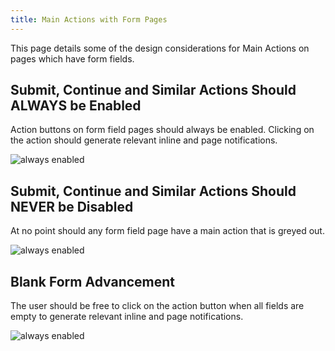```yaml
---
title: Main Actions with Form Pages
---
```


This page details some of the design considerations for Main Actions on pages which have form fields.

## Submit, Continue and Similar Actions Should **ALWAYS** be Enabled

Action buttons on form field pages should always be enabled. Clicking on the action should generate relevant inline and page notifications.

![always enabled](assets/ux/action_forms/blank_form_advancement.png)

## Submit, Continue and Similar Actions Should NEVER be Disabled

At no point should any form field page have a main action that is greyed out.

![always enabled](assets/ux/action_forms/always_enabled.png)

## Blank Form Advancement

The user should be free to click on the action button when all fields are empty to generate relevant inline and page notifications.

![always enabled](assets/ux/action_forms/never_disabled.png)